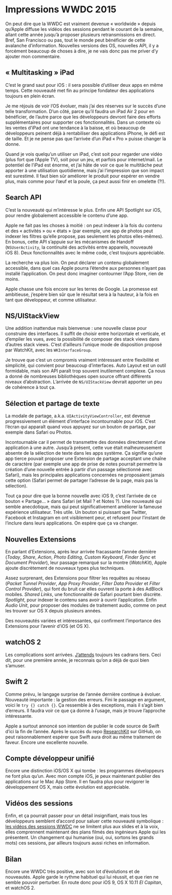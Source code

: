 # Impressions WWDC 2015

On peut dire que la WWDC est vraiment devenue « worldwide » depuis qu’Apple diffuse les vidéos des sessions pendant le courant de la semaine, allant cette année jusqu’à proposer plusieurs retransmissions en direct. Bref, San Francisco ou pas, tout le monde peut bénéficier de cette avalanche d’information. Nouvelles versions des OS, nouvelles API, il y a forcément beaucoup de choses à dire, je ne vais donc pas me priver d’y ajouter mon commentaire.


## « Multitasking » iPad

C’est le grand saut pour iOS : il sera possible d’utiliser deux apps en même temps. Cette nouveauté met fin au principe fondateur des applications toujours en plein écran. 

Je me réjouis de voir l’OS évoluer, mais j’ai des réserves sur le succès d’une telle transformation. D’un côté, parce qu’il faudra un iPad Air 2 pour en bénéficier, de l’autre parce que les développeurs devront faire des efforts supplémentaires pour supporter ces fonctionnalités. Dans un contexte où les ventes d’iPad ont une tendance à la baisse, et où beaucoup de développeurs peinent déjà à rentabiliser des applications iPhone, le défi est de taille. Et je ne pense pas que l’arrivée d’un iPad « Pro » puisse changer la donne. 

Quand je vois quelqu’un utiliser un iPad, c’est soit pour regarder une vidéo (plus fort que l’Apple TV), soit pour un jeu, et parfois pour internet/mail. Le potentiel de l’iPad est énorme, et j’ai hâte de voir ce que le multitâche peut apporter à une utilisation quotidienne, mais j’ai l’impression que son impact est surestimé. Il faut bien sûr améliorer le produit pour espérer en vendre plus, mais comme pour l’œuf et la poule, ça peut aussi finir en omelette (?!).


## Search API

C’est la nouveauté qui m’intéresse le plus. Enfin une API Spotlight sur iOS, pour rendre globalement accessible le contenu d’une app. 

Apple ne fait pas les choses à moitié : on peut indexer à la fois du contenu et des « activités » ou « états » (par exemple, une app de photos peut indexer les filtres qu’elle propose, pas seulement les photos elles-mêmes). En bonus, cette API s’appuie sur les mécanismes de Handoff (`NSUserActivity`, la continuité des activités entre appareils, nouveauté iOS 8). Deux fonctionnalités avec le même code, c’est toujours appréciable.

La recherche va plus loin. On peut déclarer un contenu globalement accessible, dans quel cas Apple pourra l’étendre aux personnes n’ayant pas installé l’application. On peut donc imaginer contourner l’App Store, rien de moins.

Apple chasse une fois encore sur les terres de Google. La promesse est ambitieuse, j’espère bien sûr que le résultat sera à la hauteur, à la fois en tant que développeur, et comme utilisateur. 


## NS/UIStackView

Une addition inattendue mais bienvenue : une nouvelle classe pour construire des interfaces. Il suffit de choisir entre horizontale et verticale, et d’empiler les vues, avec la possibilité de composer des stack views dans d’autres stack views. C’est d’ailleurs l’unique mode de disposition proposé par WatchKit, avec les `WKInterfaceGroup`. 

Je trouve que c’est un compromis vraiment intéressant entre flexibilité et simplicité, qui convient pour beaucoup d’interfaces. Auto Layout est un outil formidable, mais son API paraît trop souvent inutilement complexe. Ça nous a donné de nombreuses bibliothèques open source offrant différents niveaux d’abstraction. L’arrivée de `NS/UIStackView` devrait apporter un peu de cohérence à tout ça.


## Sélection et partage de texte

La modale de partage, a.k.a. `UIActivityViewController`, est devenue progressivement un élément d’interface incontournable pour iOS. C’est l’écran qui apparaît quand vous appuyez sur un bouton de partage, par exemple dans Safari ou Photos.

Incontournable car il permet de transmettre des données directement d’une application à une autre. Jusqu’à présent, cette vue était malheureusement absente de la sélection de texte dans les apps système. Ça signifie qu’une app tierce pouvait proposer une Extension de partage acceptant une chaîne de caractère (par exemple une app de prise de notes pourrait permettre la création d’une nouvelle entrée à partir d’un passage sélectionné avec Safari), mais les principales applications concernées ne proposaient jamais cette option (Safari permet de partager l’adresse de la page, mais pas la sélection). 

Tout ça pour dire que la bonne nouvelle avec iOS 9, c’est l’arrivée de ce bouton « Partage… » dans Safari (et Mail ? et Notes ?). Une nouveauté qui semble anecdotique, mais qui peut significativement améliorer la fameuse expérience utilisateur. Très utile. Un bouton si puissant que Twitter, Facebook et Instagram en ont visiblement peur, et refusent pour l’instant de l’inclure dans leurs applications. On espère que ça va changer.


## Nouvelles Extensions

En parlant d’Extensions, après leur arrivée fracassante l’année dernière (_Today_, _Share_, _Action_, _Photo Editing_, _Custom Keyboard_, _Finder Sync_ et _Document Provider_), leur passage remarqué sur la montre (_WatchKit_), Apple ajoute discrètement de nouveaux types plus techniques. 

Assez surprenant, des Extensions pour filtrer les requêtes au réseau (_Packet Tunnel Provider_, _App Proxy Provider_, _Filter Data Provider_ et _Filter Control Provider_), qui font du bruit car elles ouvrent la porte à des AdBlock mobiles. _Shared Links_, une fonctionnalité de Safari pourtant bien discrète. _Spotlight_, pour indexer le contenu sans avoir à ouvrir l’application. Enfin _Audio Unit_, pour proposer des modules de traitement audio, comme on peut les trouver sur OS X depuis plusieurs années.

Des nouveautés variées et intéressantes, qui confirment l’importance des Extensions pour l’avenir d’iOS (et OS X).


## watchOS 2

Les complications sont arrivées. [J’attends](http://www.vtourraine.net/blog/2015/watchkit-version-1) toujours les cadrans tiers. Ceci dit, pour une première année, je reconnais qu’on a déjà de quoi bien s’amuser.


## Swift 2

Comme prévu, le langage surprise de l’année dernière continue à évoluer. Nouveauté importante : la gestion des erreurs. Fini le passage en argument, voici le `try {} catch {}`. Ça ressemble à des exceptions, mais il s’agit bien d’erreurs. Il faudra voir ce que ça donne à l’usage, mais je trouve l’approche intéressante.

Apple a surtout annoncé son intention de publier le code source de Swift d’ici la fin de l’année. Après le succès du repo [ResearchKit](https://github.com/ResearchKit/ResearchKit) sur GitHub, on peut raisonnablement espérer que Swift aura droit au même traitement de faveur. Encore une excellente nouvelle.


## Compte développeur unifié

Encore une distinction iOS/OS X qui tombe : les programmes développeurs ne font plus qu’un. Avec mon compte iOS, je peux maintenant publier des applications sur le Mac App Store. Il en faudra plus pour revigorer le développement OS X, mais cette évolution est appréciable.


## Vidéos des sessions

Enfin, et ça pourrait passer pour un détail insignifiant, mais tous les développeurs semblent d’accord pour saluer cette nouveauté symbolique : [les vidéos des sessions WWDC](https://developer.apple.com/videos/wwdc/2015/) ne se limitent plus aux slides et à la voix, elles comprennent maintenant des plans filmés des ingénieurs Apple qui les présentent. Un changement qui humanise (oui, oui, sortons les grands mots) ces sessions, par ailleurs toujours aussi riches en information.


## Bilan

Encore une WWDC très positive, avec son lot d’évolutions et de nouveautés. Apple garde le rythme habituel qui lui réussit, et que rien ne semble pouvoir perturber. En route donc pour iOS 9, OS X 10.11 _El Capitan_, et watchOS 2.

